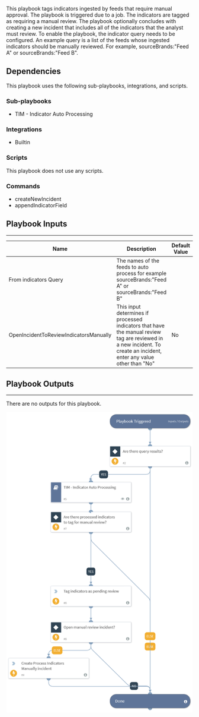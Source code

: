 This playbook tags indicators ingested by feeds that require manual approval. The playbook is triggered due to a job. The indicators are tagged as requiring a manual review. The playbook optionally concludes with creating a new incident that includes all of the indicators that the analyst must review.
To enable the playbook, the indicator query needs to be configured. An example query is a list of the feeds whose ingested indicators should be manually reviewed. For example, sourceBrands:"Feed A" or sourceBrands:"Feed B".

## Dependencies
This playbook uses the following sub-playbooks, integrations, and scripts.

### Sub-playbooks
* TIM - Indicator Auto Processing

### Integrations
* Builtin

### Scripts
This playbook does not use any scripts.

### Commands
* createNewIncident
* appendIndicatorField

## Playbook Inputs
---

| **Name** | **Description** | **Default Value** | **Source** | **Required** |
| --- | --- | --- | --- | --- |
| From indicators Query | The names of the feeds to auto process for example sourceBrands:"Feed A" or sourceBrands:"Feed B" |  |  | Optional |
| OpenIncidentToReviewIndicatorsManually | This input determines if processed indicators that have the manual review tag are reviewed in a new incident. To create an incident, enter any value other than "No" | No |  | Required |

## Playbook Outputs
---
There are no outputs for this playbook.

![TIM - Process Indicators - Manual Review](https://raw.githubusercontent.com/demisto/content/master/docs/images/playbooks/TIM_-_Process_Indicators_-_Manual_Review.png)
